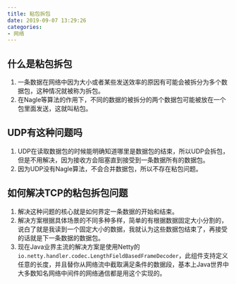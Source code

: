 ```yaml
---
title: 粘包拆包
date: 2019-09-07 13:29:26
categories: 
- 网络
---
```


## 什么是粘包拆包
1. 一条数据在网络中因为大小或者某些发送效率的原因有可能会被拆分为多个数据包，这种情况就被称为拆包。
2. 在Nagle等算法的作用下，不同的数据的被拆分的两个数据包可能被放在一个包里面发送，这就叫粘包。

## UDP有这种问题吗
1. UDP在读取数据包的时候能明确知道哪里是数据包的结束，所以UDP会拆包，但是不用解决，因为接收方会阻塞直到接受到一条数据所有的数据包。
2. 因为UDP没有Nagle算法，不会合并数据包，所以不存在粘包问题。
   
## 如何解决TCP的粘包拆包问题
1. 解决这种问题的核心就是如何界定一条数据的开始和结束。
2. 解决方案根据具体场景的不同多种多样，简单的有根据数据固定大小分割的，说白了就是我读到一个固定大小的数据，我就认为这些数据包结束了，再接受的话就是下一条数据的数据包。
3. 现在Java业界主流的解决方案是使用Netty的`io.netty.handler.codec.LengthFieldBasedFrameDecoder`，此组件支持定义任意的长度，并且替你从网络流中截取满足条件的数据段，基本上Java世界中大多数知名网络中间件的网络通信都是用这个实现的。
   

